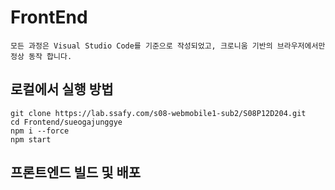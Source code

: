 # FrontEnd
```
모든 과정은 Visual Studio Code를 기준으로 작성되었고, 크로니움 기반의 브라우저에서만 정상 동작 합니다.
```
## 로컬에서 실행 방법
```
git clone https://lab.ssafy.com/s08-webmobile1-sub2/S08P12D204.git
cd Frontend/sueogajunggye
npm i --force
npm start
```
## 프론트엔드 빌드 및 배포
